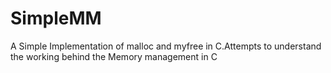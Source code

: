 # SimpleMM
A Simple Implementation of malloc and myfree in C.Attempts to understand the working behind the Memory management in C
